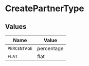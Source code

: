 # CreatePartnerType


## Values

| Name         | Value        |
| ------------ | ------------ |
| `PERCENTAGE` | percentage   |
| `FLAT`       | flat         |